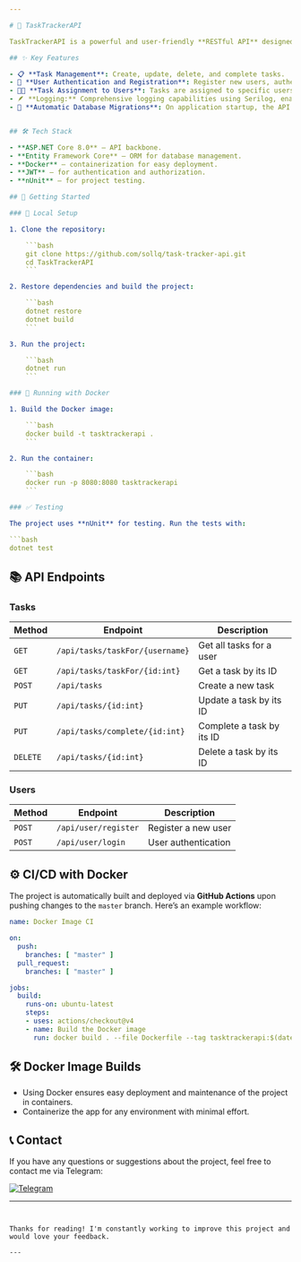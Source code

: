 ```yaml
---

# 🚀 TaskTrackerAPI

TaskTrackerAPI is a powerful and user-friendly **RESTful API** designed for task management. Built with **ASP.NET Core**, it supports user registration and authentication via **JWT** and allows users to track their tasks linked to specific accounts.

## ✨ Key Features

- 📋 **Task Management**: Create, update, delete, and complete tasks.
- 🔑 **User Authentication and Registration**: Register new users, authenticate via JWT tokens.
- 🧑‍💼 **Task Assignment to Users**: Tasks are assigned to specific users, making tracking more convenient.
- 🪶 **Logging:** Comprehensive logging capabilities using Serilog, enabling efficient monitoring and troubleshooting of application behavior.
- 🔄 **Automatic Database Migrations**: On application startup, the API automatically applies any pending migrations to the database, ensuring it is always up-to-date.


## 🛠️ Tech Stack

- **ASP.NET Core 8.0** — API backbone.
- **Entity Framework Core** — ORM for database management.
- **Docker** — containerization for easy deployment.
- **JWT** — for authentication and authorization.
- **nUnit** — for project testing.

## 🚀 Getting Started

### 🔧 Local Setup

1. Clone the repository:

    ```bash
    git clone https://github.com/sollq/task-tracker-api.git
    cd TaskTrackerAPI
    ```

2. Restore dependencies and build the project:

    ```bash
    dotnet restore
    dotnet build
    ```

3. Run the project:

    ```bash
    dotnet run
    ```

### 🐳 Running with Docker

1. Build the Docker image:

    ```bash
    docker build -t tasktrackerapi .
    ```

2. Run the container:

    ```bash
    docker run -p 8080:8080 tasktrackerapi
    ```

### ✅ Testing

The project uses **nUnit** for testing. Run the tests with:

```bash
dotnet test
```

## 📚 API Endpoints

### Tasks

| Method  | Endpoint                        | Description                             |
|---------|----------------------------------|-----------------------------------------|
| `GET`   | `/api/tasks/taskFor/{username}`  | Get all tasks for a user                |
| `GET`   | `/api/tasks/taskFor/{id:int}`    | Get a task by its ID                    |
| `POST`  | `/api/tasks`                    | Create a new task                       |
| `PUT`   | `/api/tasks/{id:int}`            | Update a task by its ID                 |
| `PUT`   | `/api/tasks/complete/{id:int}`   | Complete a task by its ID               |
| `DELETE`| `/api/tasks/{id:int}`            | Delete a task by its ID                 |

### Users

| Method  | Endpoint                 | Description                             |
|---------|--------------------------|-----------------------------------------|
| `POST`  | `/api/user/register`      | Register a new user                     |
| `POST`  | `/api/user/login`         | User authentication                     |

## ⚙️ CI/CD with Docker

The project is automatically built and deployed via **GitHub Actions** upon pushing changes to the `master` branch. Here’s an example workflow:

```yaml
name: Docker Image CI

on:
  push:
    branches: [ "master" ]
  pull_request:
    branches: [ "master" ]

jobs:
  build:
    runs-on: ubuntu-latest
    steps:
    - uses: actions/checkout@v4
    - name: Build the Docker image
      run: docker build . --file Dockerfile --tag tasktrackerapi:$(date +%s)
```

## 🛠️ Docker Image Builds

- Using Docker ensures easy deployment and maintenance of the project in containers.
- Containerize the app for any environment with minimal effort.

## 📞 Contact

If you have any questions or suggestions about the project, feel free to contact me via Telegram:  

[![Telegram](https://img.shields.io/badge/Telegram-Contact-blue)](https://t.me/xsisd)

---
```


Thanks for reading! I'm constantly working to improve this project and would love your feedback.

---

